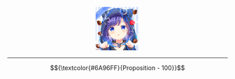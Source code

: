 <p align="center">
  <img src="https://github.com/Minecube1510/s4mpl3_m3m0ry/blob/main/btc_img/ff06_CloTriEld.png", width="100">
</p>

---

$${\textcolor{#6A96FF}{Proposition - 100}}$$
